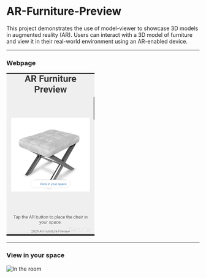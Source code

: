 # AR-Furniture-Preview
 
This project demonstrates the use of model-viewer to showcase 3D models in augmented reality (AR). Users can interact with a 3D model of furniture and view it in their real-world environment using an AR-enabled device.

---

### Webpage
![Webpage](media/screen-capture.gif)

---

### View in your space
![In the room](media/Stool-AR.gif)
